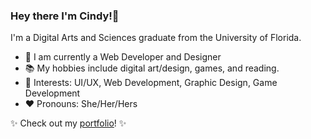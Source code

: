 
### Hey there I'm Cindy!👋
I'm a Digital Arts and Sciences graduate from the University of Florida.<br>
- 🌱 I am currently a Web Developer and Designer
- :books: My hobbies include digital art/design, games, and reading.
- :pushpin: Interests: UI/UX, Web Development, Graphic Design, Game Development
- :heart: Pronouns: She/Her/Hers

✨ Check out my [portfolio](https://ngo-cindy4.wixsite.com/portfolio)! ✨
